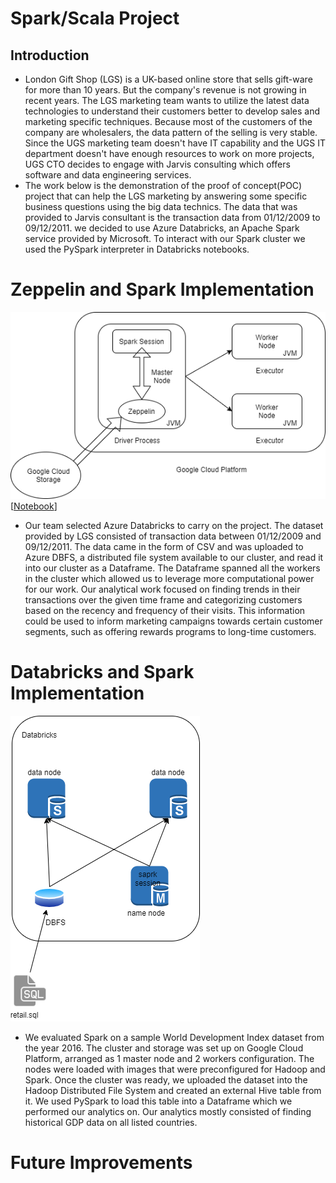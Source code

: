 # Spark/Scala Project
## Introduction
- London Gift Shop (LGS) is a UK-based online store that sells gift-ware for more than 10 years. But the company's revenue is not growing in recent years. The LGS marketing team wants to utilize the latest data technologies to understand their customers better to develop sales and marketing specific techniques. Because most of the customers of the company are wholesalers, the data pattern of the selling is very stable. Since the UGS marketing team doesn't have IT capability and the UGS IT department doesn't have enough resources to work on more projects, UGS CTO decides to engage with Jarvis consulting which offers software and data engineering services.
- The work below is the demonstration of the proof of concept(POC) project that can help the LGS marketing by answering some specific business questions using the big data technics. The data that was provided to Jarvis consultant is the transaction data from 01/12/2009 to 09/12/2011. we decided to use Azure Databricks, an Apache Spark service provided by Microsoft. To interact with our Spark cluster we used the PySpark interpreter in Databricks notebooks.


# Zeppelin and Spark Implementation
![zeppelin](.assets/Zeppelin&Spark_diagram.png)
[[Notebook](https://github.com/jarviscanada/jarvis_data_eng_shawn/blob/feature/Spark/spark/notebook/Retail%20Data%20Analytics%20with%20PySpark.ipynb)]
- Our team selected Azure Databricks to carry on the project. The dataset provided by LGS consisted of transaction data between 01/12/2009 and 09/12/2011. The data came in the form of CSV and was uploaded to Azure DBFS, a distributed file system available to our cluster, and read it into our cluster as a Dataframe. The Dataframe spanned all the workers in the cluster which allowed us to leverage more computational power for our work. Our analytical work focused on finding trends in their transactions over the given time frame and categorizing customers based on the recency and frequency of their visits. This information could be used to inform marketing campaigns towards certain customer segments, such as offering rewards programs to long-time customers.


# Databricks and Spark Implementation
![zeppelin](.assets/databricks&spark.png)
-  We evaluated Spark on a sample World Development Index dataset from the year 2016. The cluster and storage was set up on Google Cloud Platform, arranged as 1 master node and 2 workers configuration. The nodes were loaded with images that were preconfigured for Hadoop and Spark. Once the cluster was ready, we uploaded the dataset into the Hadoop Distributed File System and created an external Hive table from it. We used PySpark to load this table into a Dataframe which we performed our analytics on. Our analytics mostly consisted of finding historical GDP data on all listed countries.

# Future Improvements
